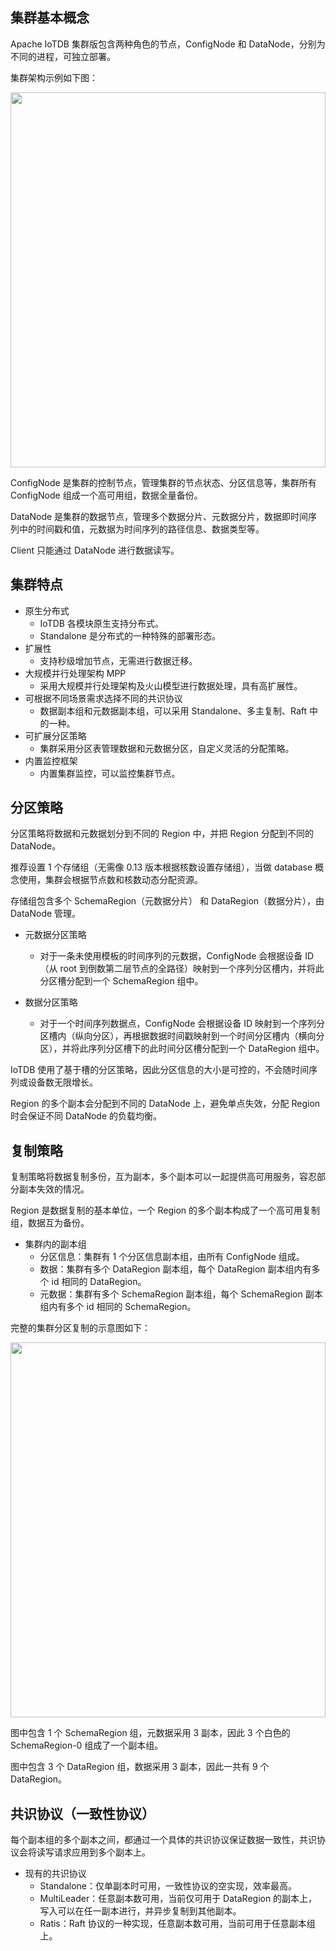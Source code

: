 <!--

```
Licensed to the Apache Software Foundation (ASF) under one
or more contributor license agreements.  See the NOTICE file
distributed with this work for additional information
regarding copyright ownership.  The ASF licenses this file
to you under the Apache License, Version 2.0 (the
"License"); you may not use this file except in compliance
with the License.  You may obtain a copy of the License at

    http://www.apache.org/licenses/LICENSE-2.0

Unless required by applicable law or agreed to in writing,
software distributed under the License is distributed on an
"AS IS" BASIS, WITHOUT WARRANTIES OR CONDITIONS OF ANY
KIND, either express or implied.  See the License for the
specific language governing permissions and limitations
under the License.
```

-->

## 集群基本概念

Apache IoTDB 集群版包含两种角色的节点，ConfigNode 和 DataNode，分别为不同的进程，可独立部署。

集群架构示例如下图：

<img style="width:100%; max-width:800px; max-height:600px; margin-left:auto; margin-right:auto; display:block;" src="https://github.com/apache/iotdb-bin-resources/blob/main/docs/UserGuide/Cluster/Architecture.png?raw=true">

ConfigNode 是集群的控制节点，管理集群的节点状态、分区信息等，集群所有 ConfigNode 组成一个高可用组，数据全量备份。

DataNode 是集群的数据节点，管理多个数据分片、元数据分片，数据即时间序列中的时间戳和值，元数据为时间序列的路径信息、数据类型等。

Client 只能通过 DataNode 进行数据读写。

## 集群特点

* 原生分布式
    * IoTDB 各模块原生支持分布式。
    * Standalone 是分布式的一种特殊的部署形态。
* 扩展性
    * 支持秒级增加节点，无需进行数据迁移。
* 大规模并行处理架构 MPP
    * 采用大规模并行处理架构及火山模型进行数据处理，具有高扩展性。
* 可根据不同场景需求选择不同的共识协议
    * 数据副本组和元数据副本组，可以采用 Standalone、多主复制、Raft 中的一种。
* 可扩展分区策略
    * 集群采用分区表管理数据和元数据分区，自定义灵活的分配策略。
* 内置监控框架
    * 内置集群监控，可以监控集群节点。

## 分区策略

分区策略将数据和元数据划分到不同的 Region 中，并把 Region 分配到不同的 DataNode。

推荐设置 1 个存储组（无需像 0.13 版本根据核数设置存储组），当做 database 概念使用，集群会根据节点数和核数动态分配资源。

存储组包含多个 SchemaRegion（元数据分片） 和 DataRegion（数据分片），由 DataNode 管理。

* 元数据分区策略 
    * 对于一条未使用模板的时间序列的元数据，ConfigNode 会根据设备 ID （从 root 到倒数第二层节点的全路径）映射到一个序列分区槽内，并将此分区槽分配到一个 SchemaRegion 组中。

* 数据分区策略 
    * 对于一个时间序列数据点，ConfigNode 会根据设备 ID 映射到一个序列分区槽内（纵向分区），再根据数据时间戳映射到一个时间分区槽内（横向分区），并将此序列分区槽下的此时间分区槽分配到一个 DataRegion 组中。

IoTDB 使用了基于槽的分区策略，因此分区信息的大小是可控的，不会随时间序列或设备数无限增长。

Region 的多个副本会分配到不同的 DataNode 上，避免单点失效，分配 Region 时会保证不同 DataNode 的负载均衡。

## 复制策略

复制策略将数据复制多份，互为副本，多个副本可以一起提供高可用服务，容忍部分副本失效的情况。

Region 是数据复制的基本单位，一个 Region 的多个副本构成了一个高可用复制组，数据互为备份。

* 集群内的副本组
    * 分区信息：集群有 1 个分区信息副本组，由所有 ConfigNode 组成。
    * 数据：集群有多个 DataRegion 副本组，每个 DataRegion 副本组内有多个 id 相同的 DataRegion。
    * 元数据：集群有多个 SchemaRegion 副本组，每个 SchemaRegion 副本组内有多个 id 相同的 SchemaRegion。

完整的集群分区复制的示意图如下：

<img style="width:100%; max-width:800px; max-height:600px; margin-left:auto; margin-right:auto; display:block;" src="https://github.com/apache/iotdb-bin-resources/blob/main/docs/UserGuide/Cluster/Data-Partition.png?raw=true">

图中包含 1 个 SchemaRegion 组，元数据采用 3 副本，因此 3 个白色的 SchemaRegion-0 组成了一个副本组。

图中包含 3 个 DataRegion 组，数据采用 3 副本，因此一共有 9 个 DataRegion。

## 共识协议（一致性协议）

每个副本组的多个副本之间，都通过一个具体的共识协议保证数据一致性，共识协议会将读写请求应用到多个副本上。

* 现有的共识协议
    * Standalone：仅单副本时可用，一致性协议的空实现，效率最高。
    * MultiLeader：任意副本数可用，当前仅可用于 DataRegion 的副本上，写入可以在任一副本进行，并异步复制到其他副本。
    * Ratis：Raft 协议的一种实现，任意副本数可用，当前可用于任意副本组上。
